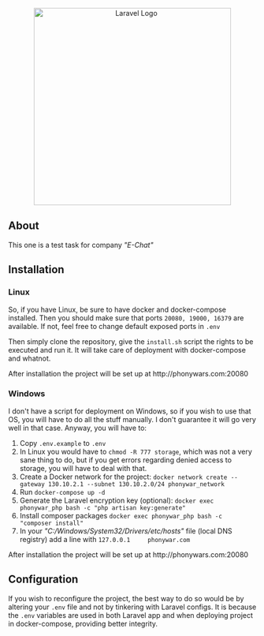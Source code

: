 <p align="center"><a href="https://laravel.com" target="_blank"><img src="https://raw.githubusercontent.com/laravel/art/master/logo-lockup/5%20SVG/2%20CMYK/1%20Full%20Color/laravel-logolockup-cmyk-red.svg" width="400" alt="Laravel Logo"></a></p>


## About 

This one is a test task for company <i>"E-Chat"</i> 

## Installation

### Linux

<p>
So, if you have Linux, be sure to have docker and docker-compose installed.
Then you should make sure that ports <code>20080, 19000, 16379</code> are 
available. If not, feel free to change default exposed ports in <code>.env</code>
</p>

<p>
Then simply clone the repository, give the <code>install.sh</code> script
the rights to be executed and run it. It will take care of deployment with 
docker-compose and whatnot.
</p>
<p>
After installation the project will be set up at http://phonywars.com:20080
</p>

### Windows

<p>
I don't have a script for deployment on Windows, so if you wish to use that
OS, you will have to do all the stuff manually. I don't guarantee it will go
very well in that case. Anyway, you will have to:
</p>
<ol>
    <li>Copy <code>.env.example</code> to <code>.env</code></li>
    <li>
        In Linux you would have to <code>chmod -R 777 storage</code>, 
        which was not a very sane thing to do, but if you get 
        errors regarding denied access to storage, you will have to deal 
        with that.
    </li>
    <li>
        Create a Docker network for the project: 
        <code>docker network create --gateway 130.10.2.1 --subnet 130.10.2.0/24 phonywar_network</code>
    </li>
    <li>Run <code>docker-compose up -d</code></li>
    <li>
        Generate the Laravel encryption key (optional): 
        <code>docker exec phonywar_php bash -c "php artisan key:generate"</code>
    </li>
    <li>
        Install composer packages
        <code>docker exec phonywar_php bash -c "composer install"</code>
    </li>
    <li>
        In your <i>"C:/Windows/System32/Drivers/etc/hosts"</i> file
        (local DNS registry) add a line with 
        <code>127.0.0.1     phonywar.com</code>
    </li>
</ol>
<p>
After installation the project will be set up at http://phonywars.com:20080
</p>

## Configuration

If you wish to reconfigure the project, the best way to do so would be by 
altering your <code>.env</code> file and not by tinkering with Laravel configs.
It is because the <code>.env</code> variables are used in both Laravel app and
when deploying project in docker-compose, providing better integrity.

